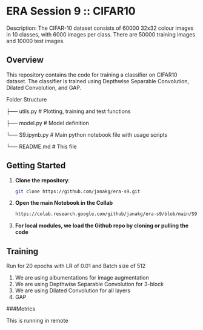 # ERA Session 9 :: CIFAR10

Description: The CIFAR-10 dataset consists of 60000 32x32 colour images in 10 classes, with 6000 images per class. There are 50000 training images and 10000 test images.

## Overview

This repository contains the code for training a classifier on CIFAR10 dataset. The classifier is trained using Depthwise Separable Convolution, Dilated Convolution, and GAP.

Folder Structure

├── utils.py # Plotting, training and test functions

├── model.py # Model definition

└── S9.ipynb.py # Main python notebook file with usage scripts

└── README.md # This file

## Getting Started

1. **Clone the repository**:

   ```bash
   git clone https://github.com/janakg/era-s9.git

2. **Open the main Notebook in the Collab**

    ```bash
    https://colab.research.google.com/github/janakg/era-s9/blob/main/S9.ipynb

3. **For local modules, we load the Github repo by cloning or pulling the code**


## Training
Run for 20 epochs with LR of 0.01 and Batch size of 512

1. We are using albumentations for image augmentation
2. We are using Depthwise Separable Convolution for 3-block 
3. We are using Dilated Convolution for all layers
4. GAP



###Metrics
<!-- ![Training Metrics](image.png) -->

This is running in remote